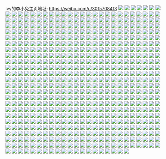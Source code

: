 ivy的李小兔主页地址: https://weibo.com/u/3015708413 
![](https://wx4.sinaimg.cn/mw2000/b3c00efdgy1h94snhvpxrj22yo1o0npe.jpg) 
![](https://wx4.sinaimg.cn/mw2000/b3c00efdgy1h94snjei08j21o02you0y.jpg) 
![](https://wx4.sinaimg.cn/mw2000/b3c00efdgy1h94sngfharj22yo1o0e82.jpg) 
![](https://wx4.sinaimg.cn/mw2000/b3c00efdly1h8m2bs6ia4j20m80hhaba.jpg) 
![](https://wx4.sinaimg.cn/mw2000/b3c00efdgy1h8jtfop6tfj23402c0u0x.jpg) 
![](https://wx4.sinaimg.cn/mw2000/b3c00efdgy1h8fjun5dm4j20u01hc49w.jpg) 
![](https://wx4.sinaimg.cn/mw2000/b3c00efdgy1h8dwg657kvj21o02yokjl.jpg) 
![](https://wx4.sinaimg.cn/mw2000/b3c00efdgy1h8dwg26a0yj22yo1o0x6p.jpg) 
![](https://wx4.sinaimg.cn/mw2000/b3c00efdly1h8d9nkiebej20u01hck5t.jpg) 
![](https://wx4.sinaimg.cn/mw2000/b3c00efdly1h8br9y3rknj22c03401ky.jpg) 
![](https://wx4.sinaimg.cn/mw2000/b3c00efdgy1h88a1fc3tjj20u01hc4dn.jpg) 
![](https://wx4.sinaimg.cn/mw2000/b3c00efdgy1h871ijjur5j21h02m8x6r.jpg) 
![](https://wx4.sinaimg.cn/mw2000/b3c00efdgy1h871ics1tzj21h02m8b29.jpg) 
![](https://wx4.sinaimg.cn/mw2000/b3c00efdly1h7z4qdnyhij23402c04qs.jpg) 
![](https://wx4.sinaimg.cn/mw2000/b3c00efdly1h7z4q3mj7cj23402c0u0z.jpg) 
![](https://wx4.sinaimg.cn/mw2000/b3c00efdly1h7z4qiurq7j23402c0b2b.jpg) 
![](https://wx4.sinaimg.cn/mw2000/b3c00efdly1h7z4qwe3klj22c0340u0z.jpg) 
![](https://wx4.sinaimg.cn/mw2000/b3c00efdly1h7wxqqx04cj23402c07wi.jpg) 
![](https://wx4.sinaimg.cn/mw2000/b3c00efdgy1h7wcvaicwnj22c0340e82.jpg) 
![](https://wx4.sinaimg.cn/mw2000/b3c00efdly1h7vgedig7qj20u01hcal6.jpg) 
![](https://wx4.sinaimg.cn/mw2000/b3c00efdgy1h7u88a3xk4j21sc2dsqv6.jpg) 
![](https://wx4.sinaimg.cn/mw2000/b3c00efdgy1h7u88eagbqj21sc2dsx6q.jpg) 
![](https://wx4.sinaimg.cn/mw2000/b3c00efdgy1h7or7iijd4j21h02m8x6p.jpg) 
![](https://wx4.sinaimg.cn/mw2000/b3c00efdgy1h7or7fwmd2j22m81h0npd.jpg) 
![](https://wx4.sinaimg.cn/mw2000/b3c00efdgy1h7or7kgcxfj21sc2dse81.jpg) 
![](https://wx4.sinaimg.cn/mw2000/b3c00efdly1h7nfyd4wu5j21hc0u07m7.jpg) 
![](https://wx4.sinaimg.cn/mw2000/b3c00efdgy1h7fgrb9wmdj22m81h0jyy.jpg) 
![](https://wx4.sinaimg.cn/mw2000/b3c00efdgy1h7dcpomo0pj20u01hc45s.jpg) 
![](https://wx4.sinaimg.cn/mw2000/b3c00efdgy1h7dcpp5cqaj20zk0qomyi.jpg) 
![](https://wx4.sinaimg.cn/mw2000/b3c00efdly1h77mmer5m3j21400u0ag8.jpg) 
![](https://wx4.sinaimg.cn/mw2000/b3c00efdly1h77mmebj90j216m0nytj5.jpg) 
![](https://wx4.sinaimg.cn/mw2000/b3c00efdgy1h757qodgacj21ba0zggui.jpg) 
![](https://wx4.sinaimg.cn/mw2000/b3c00efdgy1h743ps2r9lj20xc0irgq9.jpg) 
![](https://wx4.sinaimg.cn/mw2000/b3c00efdgy1h743pug443j22402tc46e.jpg) 
![](https://wx4.sinaimg.cn/mw2000/b3c00efdgy1h743pv28thj20xc0p049s.jpg) 
![](https://wx4.sinaimg.cn/mw2000/b3c00efdgy1h6pssjea6zj23402c0kjn.jpg) 
![](https://wx4.sinaimg.cn/mw2000/b3c00efdgy1h6pssll2twj23402c0x6q.jpg) 
![](https://wx4.sinaimg.cn/mw2000/b3c00efdgy1h6psso2bubj23402c0b2c.jpg) 
![](https://wx4.sinaimg.cn/mw2000/b3c00efdgy1h6psspx0euj23402c0kjn.jpg) 
![](https://wx4.sinaimg.cn/mw2000/b3c00efdgy1h6mnur3aemj20wi1ycqsh.jpg) 
![](https://wx4.sinaimg.cn/mw2000/b3c00efdgy1h6iyqp47ekj23402c0e82.jpg) 
![](https://wx4.sinaimg.cn/mw2000/b3c00efdgy1h6iyqregqyj23402c0u0x.jpg) 
![](https://wx4.sinaimg.cn/mw2000/b3c00efdgy1h6eipp4yrej22c0340e82.jpg) 
![](https://wx4.sinaimg.cn/mw2000/b3c00efdgy1h6dhtvwjzoj20wi1ycteo.jpg) 
![](https://wx4.sinaimg.cn/mw2000/b3c00efdgy1h6dhtv3hhej21h02m80zr.jpg) 
![](https://wx4.sinaimg.cn/mw2000/b3c00efdgy1h6dhtx2g4aj23402c0npd.jpg) 
![](https://wx4.sinaimg.cn/mw2000/b3c00efdly1h6ddw8zh5rj22c03401ky.jpg) 
![](https://wx4.sinaimg.cn/mw2000/b3c00efdgy1h6cfe4tchfj22c0340u0y.jpg) 
![](https://wx4.sinaimg.cn/mw2000/b3c00efdgy1h6axmxt7r0j23402c01kz.jpg) 
![](https://wx4.sinaimg.cn/mw2000/b3c00efdgy1h6axmw0p4tj22c0340kjm.jpg) 
![](https://wx4.sinaimg.cn/mw2000/b3c00efdgy1h6axmzo8zfj23402c0hdu.jpg) 
![](https://wx4.sinaimg.cn/mw2000/b3c00efdgy1h6axn1q4w7j23402c0nee.jpg) 
![](https://wx4.sinaimg.cn/mw2000/b3c00efdgy1h69nhim1mgj23402c0npe.jpg) 
![](https://wx4.sinaimg.cn/mw2000/b3c00efdgy1h68qvzps19j23402c0e82.jpg) 
![](https://wx4.sinaimg.cn/mw2000/b3c00efdgy1h68qw4cs9lj23402c0qv7.jpg) 
![](https://wx4.sinaimg.cn/mw2000/b3c00efdly1h63fmgr1hqj23402c01kx.jpg) 
![](https://wx4.sinaimg.cn/mw2000/b3c00efdgy1h60o7rimp5j22c0340b2b.jpg) 
![](https://wx4.sinaimg.cn/mw2000/b3c00efdgy1h60o7tumn4j22c0340qv7.jpg) 
![](https://wx4.sinaimg.cn/mw2000/b3c00efdgy1h5zzm9mfr6j22c0340qv6.jpg) 
![](https://wx4.sinaimg.cn/mw2000/b3c00efdgy1h5zzm7m8isj22c0340x6q.jpg) 
![](https://wx4.sinaimg.cn/mw2000/b3c00efdly1h5x2fie5y4j21h02m8thb.jpg) 
![](https://wx4.sinaimg.cn/mw2000/b3c00efdly1h5x2fe5tw3j21h02m87wi.jpg) 
![](https://wx4.sinaimg.cn/mw2000/b3c00efdly1h5w2la8z2nj20u01hctif.jpg) 
![](https://wx4.sinaimg.cn/mw2000/b3c00efdgy1h5tghw9mytj21hc0u0tcr.jpg) 
![](https://wx4.sinaimg.cn/mw2000/b3c00efdgy1h5l4um82u5j22c0340npe.jpg) 
![](https://wx4.sinaimg.cn/mw2000/b3c00efdgy1h5l4zgv024j23402c04qr.jpg) 
![](https://wx4.sinaimg.cn/mw2000/b3c00efdgy1h5i3nv8rlyj22c0340e82.jpg) 
![](https://wx4.sinaimg.cn/mw2000/b3c00efdgy1h5a833ghs0j20k00dbaak.jpg) 
![](https://wx4.sinaimg.cn/mw2000/b3c00efdgy1h5a833rrjwj20j90c2q49.jpg) 
![](https://wx4.sinaimg.cn/mw2000/b3c00efdgy1h56jkxsoxkj22c0340x6p.jpg) 
![](https://wx4.sinaimg.cn/mw2000/b3c00efdgy1h53101c6xqj22c0340hdu.jpg) 
![](https://wx4.sinaimg.cn/mw2000/b3c00efdgy1h4y64nhqf6j21h02m84qq.jpg) 
![](https://wx4.sinaimg.cn/mw2000/b3c00efdgy1h4tzdyiam1j23402c0kjm.jpg) 
![](https://wx4.sinaimg.cn/mw2000/b3c00efdgy1h4snsxriqvj23402c0hdv.jpg) 
![](https://wx4.sinaimg.cn/mw2000/b3c00efdgy1h4s4t1ih1gj22c03404qr.jpg) 
![](https://wx4.sinaimg.cn/mw2000/b3c00efdgy1h4s4syryyhj23402c0u0x.jpg) 
![](https://wx4.sinaimg.cn/mw2000/b3c00efdgy1h4s4t43zz6j22c0340x6q.jpg) 
![](https://wx4.sinaimg.cn/mw2000/b3c00efdgy1h4qmevp1yrj23402c0e82.jpg) 
![](https://wx4.sinaimg.cn/mw2000/b3c00efdly1h4ly9kesquj21hc0u0na2.jpg) 
![](https://wx4.sinaimg.cn/mw2000/b3c00efdly1h4ly9po963j21be0zkqgn.jpg) 
![](https://wx4.sinaimg.cn/mw2000/b3c00efdly1h4kswspbf9j21h02m8u0x.jpg) 
![](https://wx4.sinaimg.cn/mw2000/b3c00efdgy1h4ewx4ijq3j22c0340b2a.jpg) 
![](https://wx4.sinaimg.cn/mw2000/b3c00efdgy1h4d4mij8ftj21h02m81ky.jpg) 
![](https://wx4.sinaimg.cn/mw2000/b3c00efdgy1h43fe60ujzj23402c0b2a.jpg) 
![](https://wx4.sinaimg.cn/mw2000/b3c00efdgy1h3zq7b02hfj22c0340x6q.jpg) 
![](https://wx4.sinaimg.cn/mw2000/b3c00efdgy1h3856m2zzhj22c0340njf.jpg) 
![](https://wx4.sinaimg.cn/mw2000/b3c00efdgy1h360z8h9p5j20u01hagxv.jpg) 
![](https://wx4.sinaimg.cn/mw2000/b3c00efdgy1h31bncpjvcj20u01hctld.jpg) 
![](https://wx4.sinaimg.cn/mw2000/b3c00efdgy1h31bnfikymj21ba0zggqt.jpg) 
![](https://wx4.sinaimg.cn/mw2000/b3c00efdgy1h304vlrxvvj21h02m8x6p.jpg) 
![](https://wx4.sinaimg.cn/mw2000/b3c00efdgy1h2cydp8s3fj23402c01ky.jpg) 
![](https://wx4.sinaimg.cn/mw2000/b3c00efdgy1h2cydlo7h7j21o02yokjm.jpg) 
![](https://wx4.sinaimg.cn/mw2000/b3c00efdgy1h2bp1dinmhj20sf1eindr.jpg) 
![](https://wx4.sinaimg.cn/mw2000/b3c00efdgy1h22cazj3zwj22c0340hdu.jpg) 
![](https://wx4.sinaimg.cn/mw2000/b3c00efdgy1h22cb1xu4uj23402c0qv6.jpg) 
![](https://wx4.sinaimg.cn/mw2000/b3c00efdgy1h22cb45hf6j23402c04qr.jpg) 
![](https://wx4.sinaimg.cn/mw2000/b3c00efdgy1h1k4225blkj20u01hcdka.jpg) 
![](https://wx4.sinaimg.cn/mw2000/b3c00efdgy1h1feo6t70dj21hc0u0te2.jpg) 
![](https://wx4.sinaimg.cn/mw2000/b3c00efdgy1h18fgc2j4ej20wi1ycu0x.jpg) 
![](https://wx4.sinaimg.cn/mw2000/b3c00efdgy1h18fge4tjlj20wi1ycu0x.jpg) 
![](https://wx4.sinaimg.cn/mw2000/b3c00efdgy1h18fg9z9kzj20wi1ycx6p.jpg) 
![](https://wx4.sinaimg.cn/mw2000/b3c00efdgy1h18fggahy2j20wi1yc1ky.jpg) 
![](https://wx4.sinaimg.cn/mw2000/b3c00efdgy1h1720uvmsyj21h02m81ky.jpg) 
![](https://wx4.sinaimg.cn/mw2000/b3c00efdgy1h1720t731qj21h02m87wi.jpg) 
![](https://wx4.sinaimg.cn/mw2000/b3c00efdgy1h0hzzh50zgj22c0340qv6.jpg) 
![](https://wx4.sinaimg.cn/mw2000/b3c00efdgy1gyp8hvvmhyj21h02m81ky.jpg) 
![](https://wx4.sinaimg.cn/mw2000/b3c00efdgy1gy4le0x7cej20k00zk75x.jpg) 
![](https://wx4.sinaimg.cn/mw2000/b3c00efdgy1gxqfxt3dnkj21hc0u0qdj.jpg) 
![](https://wx4.sinaimg.cn/mw2000/b3c00efdgy1gxqfxyitiej21hc0u0tg8.jpg) 
![](https://wx4.sinaimg.cn/mw2000/b3c00efdgy1gxqfxsl21ej21hc0u0ajz.jpg) 
![](https://wx4.sinaimg.cn/mw2000/b3c00efdgy1gwv8kvn5spj23402c0qv5.jpg) 
![](https://wx4.sinaimg.cn/mw2000/b3c00efdgy1gwjaxqi615j20tk16f79p.jpg) 
![](https://wx4.sinaimg.cn/mw2000/b3c00efdgy1gwfksyblkpj22yo1o0x6q.jpg) 
![](https://wx4.sinaimg.cn/mw2000/b3c00efdgy1gwfxbeojodj21h02m8e82.jpg) 
![](https://wx4.sinaimg.cn/mw2000/b3c00efdly1gw9bst72pyj213c0m5tdr.jpg) 
![](https://wx4.sinaimg.cn/mw2000/b3c00efdgy1gvua23v46lj21h02m84qq.jpg) 
![](https://wx4.sinaimg.cn/mw2000/b3c00efdgy1gvua27tjj9j22c0340qv7.jpg) 
![](https://wx4.sinaimg.cn/mw2000/b3c00efdgy1gvua1urj96j22c0340x6r.jpg) 
![](https://wx4.sinaimg.cn/mw2000/b3c00efdgy1gvssq2vzd0j21h02m8x6p.jpg) 
![](https://wx4.sinaimg.cn/mw2000/b3c00efdgy1gvssq6qadlj22yo1o0b2a.jpg) 
![](https://wx4.sinaimg.cn/mw2000/b3c00efdgy1gvssq07m5kj21h02m8u0x.jpg) 
![](https://wx4.sinaimg.cn/mw2000/003i5Bwhgy1gvrm2bjwp7j63402c07wj02.jpg) 
![](https://wx4.sinaimg.cn/mw2000/003i5Bwhgy1gvpfdjpl4lj61hc0u0dyt02.jpg) 
![](https://wx4.sinaimg.cn/mw2000/003i5Bwhgy1gvpfdk5fkfj60u01hcwoo02.jpg) 
![](https://wx4.sinaimg.cn/mw2000/003i5Bwhly1gvdp1vli4zj60m80go0ts02.jpg) 
![](https://wx4.sinaimg.cn/mw2000/003i5Bwhly1gvdp1vaqouj60m80h1t9u02.jpg) 
![](https://wx4.sinaimg.cn/mw2000/003i5Bwhly1gvdp266ivfj62yo1o07wk02.jpg) 
![](https://wx4.sinaimg.cn/mw2000/003i5Bwhgy1guxvj1zrw9j63402c0qv702.jpg) 
![](https://wx4.sinaimg.cn/mw2000/003i5Bwhgy1guxvisybs4j63402c0npe02.jpg) 
![](https://wx4.sinaimg.cn/mw2000/003i5Bwhgy1gur15555slj63402c0e8202.jpg) 
![](https://wx4.sinaimg.cn/mw2000/003i5Bwhgy1gur157n2ekj63402c0kjm02.jpg) 
![](https://wx4.sinaimg.cn/mw2000/003i5Bwhgy1gur159vuyvj63402c0qv602.jpg) 
![](https://wx4.sinaimg.cn/mw2000/003i5Bwhgy1gunfekf6ujj62c0340kjm02.jpg) 
![](https://wx4.sinaimg.cn/mw2000/003i5Bwhgy1gunefzyjqmj63402c0x6p02.jpg) 
![](https://wx4.sinaimg.cn/mw2000/003i5Bwhly1guio9svxlhj61400u0dha02.jpg) 
![](https://wx4.sinaimg.cn/mw2000/003i5Bwhly1guio9sle53j60u013ydol02.jpg) 
![](https://wx4.sinaimg.cn/mw2000/003i5Bwhly1guhkqstw9sj60u014044502.jpg) 
![](https://wx4.sinaimg.cn/mw2000/003i5Bwhly1guhkquub8sj61hc0u01kx02.jpg) 
![](https://wx4.sinaimg.cn/mw2000/003i5Bwhly1guhkqxax5yj60u01hcalb02.jpg) 
![](https://wx4.sinaimg.cn/mw2000/003i5Bwhly1gub2fkgxpgj60k00zkgn702.jpg) 
![](https://wx4.sinaimg.cn/mw2000/003i5Bwhly1gu9mjnww4oj60m80gojs502.jpg) 
![](https://wx4.sinaimg.cn/mw2000/003i5Bwhly1gu9mjohhswj60m80m8abj02.jpg) 
![](https://wx4.sinaimg.cn/mw2000/003i5Bwhly1gu9mjn0o0lj60m80lp76c02.jpg) 
![](https://wx4.sinaimg.cn/mw2000/003i5Bwhly1gu9mjo3hd0j60m80g8q4f02.jpg) 
![](https://wx4.sinaimg.cn/mw2000/003i5Bwhly1gu9mjoqh0bj60m80f0jsl02.jpg) 
![](https://wx4.sinaimg.cn/mw2000/b3c00efdly1gu9mjp2g8jj20m80goac8.jpg) 
![](https://wx4.sinaimg.cn/mw2000/003i5Bwhgy1gu60548qbxj63402c0kjm02.jpg) 
![](https://wx4.sinaimg.cn/mw2000/003i5Bwhly1gu0pykrsfej62ds1scu0y02.jpg) 
![](https://wx4.sinaimg.cn/mw2000/003i5Bwhly1gu0pym9imbj61hc0u049o02.jpg) 
![](https://wx4.sinaimg.cn/mw2000/003i5Bwhly1gu0pysmspcj62c0340x6q02.jpg) 
![](https://wx4.sinaimg.cn/mw2000/003i5Bwhgy1gtpy69l765j63402c0qv502.jpg) 
![](https://wx4.sinaimg.cn/mw2000/003i5Bwhgy1gtm7utbzrgj63402c0qv702.jpg) 
![](https://wx4.sinaimg.cn/mw2000/003i5Bwhly1gtlhinczmzj62c0340u0x02.jpg) 
![](https://wx4.sinaimg.cn/mw2000/003i5Bwhly1gtlhisxcwsj63402c0qv602.jpg) 
![](https://wx4.sinaimg.cn/mw2000/003i5Bwhly1gtlhiho04fj63402c0npe02.jpg) 
![](https://wx4.sinaimg.cn/mw2000/003i5Bwhly1gtk4hhwy63j61sc2ds1kz02.jpg) 
![](https://wx4.sinaimg.cn/mw2000/003i5Bwhgy1gte0ps0bqwj63402c0qv602.jpg) 
![](https://wx4.sinaimg.cn/mw2000/003i5Bwhgy1gte0pukn8vj62c0340kjn02.jpg) 
![](https://wx4.sinaimg.cn/mw2000/003i5Bwhgy1gte0pqby1vj61ai0q5ne802.jpg) 
![](https://wx4.sinaimg.cn/mw2000/003i5Bwhgy1gte0pwcjuaj63402c0hdv02.jpg) 
![](https://wx4.sinaimg.cn/mw2000/003i5Bwhgy1gte0q13snpj62ds1sc1l002.jpg) 
![](https://wx4.sinaimg.cn/mw2000/003i5Bwhgy1gte0q4stbsj62ds1scu0z02.jpg) 
![](https://wx4.sinaimg.cn/mw2000/b3c00efdgy1gsz5mge9chj22c0340u0x.jpg) 
![](https://wx4.sinaimg.cn/mw2000/b3c00efdgy1gsul2xm2uxj20k00zkac6.jpg) 
![](https://wx4.sinaimg.cn/mw2000/b3c00efdgy1gsnlyt8c3uj23402c0x21.jpg) 
![](https://wx4.sinaimg.cn/mw2000/b3c00efdgy1gsnlyvd1ghj23402c0b29.jpg) 
![](https://wx4.sinaimg.cn/mw2000/b3c00efdgy1gsnlyxl37xj23402c0npd.jpg) 
![](https://wx4.sinaimg.cn/mw2000/b3c00efdgy1gsnlz06eyij23402c0qv5.jpg) 
![](https://wx4.sinaimg.cn/mw2000/b3c00efdly1gsm4vosjgjj23402c0qv5.jpg) 
![](https://wx4.sinaimg.cn/mw2000/b3c00efdgy1gsb6dgu42oj21sc2dsu12.jpg) 
![](https://wx4.sinaimg.cn/mw2000/b3c00efdgy1gs8sy8oowkj22c03401kz.jpg) 
![](https://wx4.sinaimg.cn/mw2000/b3c00efdgy1gs44497rb9j22c0340u0y.jpg) 
![](https://wx4.sinaimg.cn/mw2000/b3c00efdly1gs1ttt9voaj20zk0k042h.jpg) 
![](https://wx4.sinaimg.cn/mw2000/b3c00efdly1gs1ttx1v95j21400u0djr.jpg) 
![](https://wx4.sinaimg.cn/mw2000/b3c00efdgy1grnpge1lj8j22c0340u0x.jpg) 
![](https://wx4.sinaimg.cn/mw2000/b3c00efdgy1grnpgiypk7j22ds1scu12.jpg) 
![](https://wx4.sinaimg.cn/mw2000/b3c00efdgy1grnpgmsbd5j21sc2dsqvb.jpg) 
![](https://wx4.sinaimg.cn/mw2000/b3c00efdgy1gqylys31kxj21sc2dsb2g.jpg) 
![](https://wx4.sinaimg.cn/mw2000/b3c00efdgy1gqtcpirwe5j23402c0e82.jpg) 
![](https://wx4.sinaimg.cn/mw2000/b3c00efdgy1gqlx43dsuvj23402c01kx.jpg) 
![](https://wx4.sinaimg.cn/mw2000/b3c00efdgy1gqce1skw1bj23402c0qv5.jpg) 
![](https://wx4.sinaimg.cn/mw2000/b3c00efdgy1gq80wh573ej23402c0x1i.jpg) 
![](https://wx4.sinaimg.cn/mw2000/b3c00efdgy1gq6jp1y56oj23402c0hdt.jpg) 
![](https://wx4.sinaimg.cn/mw2000/b3c00efdgy1gq6jozd1pbj23402c0e82.jpg) 
![](https://wx4.sinaimg.cn/mw2000/b3c00efdgy1gq5iwuyq3cj23402c04qq.jpg) 
![](https://wx4.sinaimg.cn/mw2000/b3c00efdgy1gq5iwx3s4bj23402c07wh.jpg) 
![](https://wx4.sinaimg.cn/mw2000/b3c00efdgy1gq5iwzc99kj22c0340npe.jpg) 
![](https://wx4.sinaimg.cn/mw2000/b3c00efdgy1gq4ixbj0fxj22c0340qv6.jpg) 
![](https://wx4.sinaimg.cn/mw2000/b3c00efdgy1gq19wubvikj23402c07q1.jpg) 
![](https://wx4.sinaimg.cn/mw2000/b3c00efdgy1gprflm8dtsj23402c0e81.jpg) 
![](https://wx4.sinaimg.cn/mw2000/b3c00efdgy1gpjnzecbodj20zk0k0ad3.jpg) 
![](https://wx4.sinaimg.cn/mw2000/b3c00efdgy1gpjnzkmz7wj20k00zk40o.jpg) 
![](https://wx4.sinaimg.cn/mw2000/b3c00efdly1gow9utzwcwj23402c0b2b.jpg) 
![](https://wx4.sinaimg.cn/mw2000/b3c00efdly1gow9v18jfxj23402c01kz.jpg) 
![](https://wx4.sinaimg.cn/mw2000/b3c00efdly1govdf7hhj4j22c03401ky.jpg) 
![](https://wx4.sinaimg.cn/mw2000/b3c00efdly1gojixj7rxoj21sc1schdv.jpg) 
![](https://wx4.sinaimg.cn/mw2000/b3c00efdly1gojixqc4v0j21sc1scqv9.jpg) 
![](https://wx4.sinaimg.cn/mw2000/b3c00efdly1gofun45a6oj23402c0npd.jpg) 
![](https://wx4.sinaimg.cn/mw2000/b3c00efdly1goexygqhrhj21sc1sckjo.jpg) 
![](https://wx4.sinaimg.cn/mw2000/b3c00efdly1goexxygj1gj21sc1scnpg.jpg) 
![](https://wx4.sinaimg.cn/mw2000/b3c00efdly1goexypp432j21sc1scnpf.jpg) 
![](https://wx4.sinaimg.cn/mw2000/b3c00efdly1goexyv0r5fj21sc1schdv.jpg) 
![](https://wx4.sinaimg.cn/mw2000/b3c00efdly1goexz13magj21sc1scx6r.jpg) 
![](https://wx4.sinaimg.cn/mw2000/b3c00efdly1goexzaaasbj21sc1sce85.jpg) 
![](https://wx4.sinaimg.cn/mw2000/b3c00efdly1goemlf2er2j23402c0x6p.jpg) 
![](https://wx4.sinaimg.cn/mw2000/b3c00efdly1goemlxsdc5j21sc1schdw.jpg) 
![](https://wx4.sinaimg.cn/mw2000/b3c00efdly1go93j4lq9zj23402c0e82.jpg) 
![](https://wx4.sinaimg.cn/mw2000/b3c00efdly1gnvgxv0fecj23402c0hdt.jpg) 
![](https://wx4.sinaimg.cn/mw2000/b3c00efdly1gnocf7k926j23402c0x6p.jpg) 
![](https://wx4.sinaimg.cn/mw2000/b3c00efdly1gnn5uuxw0kj21sc1scb2e.jpg) 
![](https://wx4.sinaimg.cn/mw2000/b3c00efdly1gnn5v1k7pjj21sc1scqvb.jpg) 
![](https://wx4.sinaimg.cn/mw2000/b3c00efdly1gnn5v4rvsmj22c0340hdu.jpg) 
![](https://wx4.sinaimg.cn/mw2000/b3c00efdly1gnn5uo4gbvj23402c0kjl.jpg) 
![](https://wx4.sinaimg.cn/mw2000/b3c00efdly1gnm6lbywh9j23402c0npd.jpg) 
![](https://wx4.sinaimg.cn/mw2000/b3c00efdly1gnm6ldvrfgj23402c07wi.jpg) 
![](https://wx4.sinaimg.cn/mw2000/b3c00efdly1gnjr6jktssj23402c04qq.jpg) 
![](https://wx4.sinaimg.cn/mw2000/b3c00efdly1gnjr6m4h9sj23402c04qq.jpg) 
![](https://wx4.sinaimg.cn/mw2000/b3c00efdly1gnjr6ockgvj23402c0b2a.jpg) 
![](https://wx4.sinaimg.cn/mw2000/b3c00efdly1gnjr6quah9j22c03404qr.jpg) 
![](https://wx4.sinaimg.cn/mw2000/b3c00efdly1gnhq3jk46dj23402c0x6q.jpg) 
![](https://wx4.sinaimg.cn/mw2000/b3c00efdly1gnfcrp65krj21sc1scx6s.jpg) 
![](https://wx4.sinaimg.cn/mw2000/b3c00efdly1gne0a5l7aqj23402c04qq.jpg) 
![](https://wx4.sinaimg.cn/mw2000/b3c00efdly1gne0a1924ij23402c0kjl.jpg) 
![](https://wx4.sinaimg.cn/mw2000/b3c00efdly1gndcx6h0djj21sy0u0ahg.jpg) 
![](https://wx4.sinaimg.cn/mw2000/b3c00efdly1gn9ma0vvsej23402c0u0y.jpg) 
![](https://wx4.sinaimg.cn/mw2000/b3c00efdly1gn9ma4jgwij23402c07wi.jpg) 
![](https://wx4.sinaimg.cn/mw2000/b3c00efdly1gn3hdp1nxij21sc1schdz.jpg) 
![](https://wx4.sinaimg.cn/mw2000/b3c00efdly1gn3hdrj1lzj21sc1scqvb.jpg) 
![](https://wx4.sinaimg.cn/mw2000/b3c00efdly1gn3gow0dkej23402c0b29.jpg) 
![](https://wx4.sinaimg.cn/mw2000/b3c00efdly1gn3gou23hgj23402c0ha6.jpg) 
![](https://wx4.sinaimg.cn/mw2000/b3c00efdly1gmnd9gyvfhj23402c0tw7.jpg) 
![](https://wx4.sinaimg.cn/mw2000/b3c00efdly1gmnd2qrie9j23402c0b2a.jpg) 
![](https://wx4.sinaimg.cn/mw2000/b3c00efdly1gmnd2xsjqjj23402c07wi.jpg) 
![](https://wx4.sinaimg.cn/mw2000/b3c00efdly1gmk8yx7stpj21sc2dsnpj.jpg) 
![](https://wx4.sinaimg.cn/mw2000/b3c00efdly1gmjhirnx4sj23402c0e81.jpg) 
![](https://wx4.sinaimg.cn/mw2000/b3c00efdly1gmjhiu92hgj22c0340b2a.jpg) 
![](https://wx4.sinaimg.cn/mw2000/b3c00efdly1gm9fjpb2v9j23402c0x6q.jpg) 
![](https://wx4.sinaimg.cn/mw2000/b3c00efdly1gm9fjrn28wj23402c0b2a.jpg) 
![](https://wx4.sinaimg.cn/mw2000/b3c00efdly1gm8f37f9ucj23402c04qp.jpg) 
![](https://wx4.sinaimg.cn/mw2000/b3c00efdly1gm8f393j77j23402c0b29.jpg) 
![](https://wx4.sinaimg.cn/mw2000/b3c00efdly1gm8f3avhi7j23402c0npd.jpg) 
![](https://wx4.sinaimg.cn/mw2000/b3c00efdly1gm8f3dg30ej23402c0npd.jpg) 
![](https://wx4.sinaimg.cn/mw2000/b3c00efdly1gm8f3flfsjj23402c07wh.jpg) 
![](https://wx4.sinaimg.cn/mw2000/b3c00efdly1gm8f3h83s6j20zk0k0q4v.jpg) 
![](https://wx4.sinaimg.cn/mw2000/b3c00efdly1glmi8senfjj23402c04qp.jpg) 
![](https://wx4.sinaimg.cn/mw2000/b3c00efdly1glmi8qgasdj23402c07q4.jpg) 
![](https://wx4.sinaimg.cn/mw2000/b3c00efdly1gl6iwodt4hj23402c0npd.jpg) 
![](https://wx4.sinaimg.cn/mw2000/b3c00efdly1gl47kftezlj21sc2dshdz.jpg) 
![](https://wx4.sinaimg.cn/mw2000/b3c00efdly1gkx57lf90fj20iu04udg7.jpg) 
![](https://wx4.sinaimg.cn/mw2000/b3c00efdly1gkuj0oemdfj23402c0hdu.jpg) 
![](https://wx4.sinaimg.cn/mw2000/b3c00efdly1gkuj0rw6lmj23402c0b2a.jpg) 
![](https://wx4.sinaimg.cn/mw2000/b3c00efdly1gkuj0ukugwj23402c0qv5.jpg) 
![](https://wx4.sinaimg.cn/mw2000/b3c00efdly1gkts9lf1v7j22c03407wj.jpg) 
![](https://wx4.sinaimg.cn/mw2000/b3c00efdly1gkpacmbf0mj21400u0n0f.jpg) 
![](https://wx4.sinaimg.cn/mw2000/b3c00efdly1gkpacmv3okj20u014077c.jpg) 
![](https://wx4.sinaimg.cn/mw2000/b3c00efdly1gkpacned7kj20u0140whu.jpg) 
![](https://wx4.sinaimg.cn/mw2000/b3c00efdly1gkpaco4or1j21400u0wiy.jpg) 
![](https://wx4.sinaimg.cn/mw2000/b3c00efdgy1gko8xv1nm6j22402tchdu.jpg) 
![](https://wx4.sinaimg.cn/mw2000/b3c00efdgy1gknz3vvlokj251c3s01l2.jpg) 
![](https://wx4.sinaimg.cn/mw2000/b3c00efdgy1gknz49x64zj22402tc1kz.jpg) 
![](https://wx4.sinaimg.cn/mw2000/b3c00efdgy1gknz5m6kkfj22402tchdu.jpg) 
![](https://wx4.sinaimg.cn/mw2000/b3c00efdgy1gknz5zxfahj22tc2404qr.jpg) 
![](https://wx4.sinaimg.cn/mw2000/b3c00efdgy1gknz6980kmj22tc240qv5.jpg) 
![](https://wx4.sinaimg.cn/mw2000/b3c00efdgy1gknz6g0i55j21hc0q54qp.jpg) 
![](https://wx4.sinaimg.cn/mw2000/b3c00efdly1gkg1ebosvoj21400u0tew.jpg) 
![](https://wx4.sinaimg.cn/mw2000/b3c00efdly1gkg1ec8528j21400u0tec.jpg) 
![](https://wx4.sinaimg.cn/mw2000/b3c00efdly1gk9tbdqhitj20u0140dpw.jpg) 
![](https://wx4.sinaimg.cn/mw2000/b3c00efdly1gk926hecflj21400u0tex.jpg) 
![](https://wx4.sinaimg.cn/mw2000/b3c00efdly1gk3z017k3kj20u0140qd7.jpg) 
![](https://wx4.sinaimg.cn/mw2000/b3c00efdly1gk3z01nsdsj21400u0wr7.jpg) 
![](https://wx4.sinaimg.cn/mw2000/b3c00efdly1gk3z026sjkj21400u0157.jpg) 
![](https://wx4.sinaimg.cn/mw2000/b3c00efdly1gk3z00t2nuj21400u07js.jpg) 
![](https://wx4.sinaimg.cn/mw2000/b3c00efdly1gk3z02r0l6j21400u0nbl.jpg) 
![](https://wx4.sinaimg.cn/mw2000/b3c00efdly1gk3z0338vrj20k00zktcs.jpg) 
![](https://wx4.sinaimg.cn/mw2000/b3c00efdly1gk3xity8i9j21400u07aw.jpg) 
![](https://wx4.sinaimg.cn/mw2000/b3c00efdly1gk3xiudcrtj21400u0jz9.jpg) 
![](https://wx4.sinaimg.cn/mw2000/b3c00efdly1gk3xiv2gndj20u0140h0l.jpg) 
![](https://wx4.sinaimg.cn/mw2000/b3c00efdly1gk3xivrd6oj20u0140gut.jpg) 
![](https://wx4.sinaimg.cn/mw2000/b3c00efdly1gjzrsxfefnj20u01hcdt1.jpg) 
![](https://wx4.sinaimg.cn/mw2000/b3c00efdly1gjxenlrtdyj20u01hc7wi.jpg) 
![](https://wx4.sinaimg.cn/mw2000/b3c00efdly1gjxemlmtmlj21o02yo1l5.jpg) 
![](https://wx4.sinaimg.cn/mw2000/b3c00efdly1gjmyh4xr22j23402c07wh.jpg) 
![](https://wx4.sinaimg.cn/mw2000/b3c00efdly1gjmyh6kf3ej23402c0hdt.jpg) 
![](https://wx4.sinaimg.cn/mw2000/b3c00efdly1gjmyh3xtmbj22c0340b2a.jpg) 
![](https://wx4.sinaimg.cn/mw2000/b3c00efdly1gjmyh8arpwj23402c0kjl.jpg) 
![](https://wx4.sinaimg.cn/mw2000/b3c00efdly1gjmyhb1eqmj21sg1scqv8.jpg) 
![](https://wx4.sinaimg.cn/mw2000/b3c00efdly1gjlgz23ja6j23402c0e81.jpg) 
![](https://wx4.sinaimg.cn/mw2000/b3c00efdly1gjhnxsc743j22c0340kjm.jpg) 
![](https://wx4.sinaimg.cn/mw2000/b3c00efdgy1gjbfwu103bj20u00u0115.jpg) 
![](https://wx4.sinaimg.cn/mw2000/b3c00efdgy1gjbfws6b1kj21400tzqb2.jpg) 
![](https://wx4.sinaimg.cn/mw2000/b3c00efdgy1gjbfwvdxqkj20u013zk1p.jpg) 
![](https://wx4.sinaimg.cn/mw2000/b3c00efdgy1gjbfww2r69j20u0140n2n.jpg) 
![](https://wx4.sinaimg.cn/mw2000/b3c00efdgy1gjbfwxbrj7j20u01hcgy5.jpg) 
![](https://wx4.sinaimg.cn/mw2000/b3c00efdgy1gjbfwxz6zkj21400u011l.jpg) 
![](https://wx4.sinaimg.cn/mw2000/b3c00efdly1gj93qynt1cj23402c0hdt.jpg) 
![](https://wx4.sinaimg.cn/mw2000/b3c00efdly1gj93r1sqi9j22c0340hdu.jpg) 
![](https://wx4.sinaimg.cn/mw2000/b3c00efdly1gj93r2ohgtj23402c0wvg.jpg) 
![](https://wx4.sinaimg.cn/mw2000/b3c00efdgy1gj7txiyrguj21hc0u0nax.jpg) 
![](https://wx4.sinaimg.cn/mw2000/b3c00efdgy1gj7txlkdvoj21hc0u0nag.jpg) 
![](https://wx4.sinaimg.cn/mw2000/b3c00efdgy1gj7txn26wdj20u0140dme.jpg) 
![](https://wx4.sinaimg.cn/mw2000/b3c00efdgy1gj7txpxgzuj21hc0u0qgs.jpg) 
![](https://wx4.sinaimg.cn/mw2000/b3c00efdly1gj6393ylcbj20u01hcn91.jpg) 
![](https://wx4.sinaimg.cn/mw2000/b3c00efdly1gj62ilil4kj20u01hcti6.jpg) 
![](https://wx4.sinaimg.cn/mw2000/b3c00efdly1gj3zw88x5rj21400u0ti2.jpg) 
![](https://wx4.sinaimg.cn/mw2000/b3c00efdly1gj2vaeenxqj20k00zkdj1.jpg) 
![](https://wx4.sinaimg.cn/mw2000/b3c00efdly1gj2ah54yr3j23402c0b2a.jpg) 
![](https://wx4.sinaimg.cn/mw2000/b3c00efdly1gj2ah6vkx9j23402c0kjl.jpg) 
![](https://wx4.sinaimg.cn/mw2000/b3c00efdly1gj0za7qzv3j21o02yokjr.jpg) 
![](https://wx4.sinaimg.cn/mw2000/b3c00efdly1gj0zaagxuyj21o02yonpj.jpg) 
![](https://wx4.sinaimg.cn/mw2000/b3c00efdly1gj0za5g1uyj21o02yohdy.jpg) 
![](https://wx4.sinaimg.cn/mw2000/b3c00efdly1gj0zacjcfjj21o02yohdy.jpg) 
![](https://wx4.sinaimg.cn/mw2000/b3c00efdly1gj0zadf1zxj22c0340kjl.jpg) 
![](https://wx4.sinaimg.cn/mw2000/b3c00efdly1giyqdk1n1hj20jg0jgwgc.jpg) 
![](https://wx4.sinaimg.cn/mw2000/b3c00efdly1giypavnt37j20k00zkgne.jpg) 
![](https://wx4.sinaimg.cn/mw2000/b3c00efdly1gixi0wjj70j20dw0dwwfg.jpg) 
![](https://wx4.sinaimg.cn/mw2000/b3c00efdly1giphv0ufo8j21hc0u04fg.jpg) 
![](https://wx4.sinaimg.cn/mw2000/b3c00efdly1giphv0g648j21hc0u07j5.jpg) 
![](https://wx4.sinaimg.cn/mw2000/b3c00efdly1giphv1bs86j21hc0u0tnr.jpg) 
![](https://wx4.sinaimg.cn/mw2000/b3c00efdly1giphv1nfsxj21hc0u04er.jpg) 
![](https://wx4.sinaimg.cn/mw2000/b3c00efdly1ginrzpu6yqj21400u0127.jpg) 
![](https://wx4.sinaimg.cn/mw2000/b3c00efdly1giiowrugbzj22io1ezu0y.jpg) 
![](https://wx4.sinaimg.cn/mw2000/b3c00efdly1giguxbp9s3j21hc0u0nj5.jpg) 
![](https://wx4.sinaimg.cn/mw2000/b3c00efdly1gig9x6eepzj21hc0u0ar1.jpg) 
![](https://wx4.sinaimg.cn/mw2000/b3c00efdly1gig9x5wzk0j21hc0u016x.jpg) 
![](https://wx4.sinaimg.cn/mw2000/b3c00efdly1gidoatlj7ej21o02yoe87.jpg) 
![](https://wx4.sinaimg.cn/mw2000/b3c00efdly1gicrtm6bkvj20m80gognh.jpg) 
![](https://wx4.sinaimg.cn/mw2000/b3c00efdly1gi4ipix0vlj20k00zk41z.jpg) 
![](https://wx4.sinaimg.cn/mw2000/b3c00efdly1ghyb7lyqogj21400u0teq.jpg) 
![](https://wx4.sinaimg.cn/mw2000/b3c00efdly1ghqcro7s59j21400u07c3.jpg) 
![](https://wx4.sinaimg.cn/mw2000/b3c00efdly1ghqcroljjrj21400u0n54.jpg) 
![](https://wx4.sinaimg.cn/mw2000/b3c00efdly1ghqcroyz9gj20u0140agh.jpg) 
![](https://wx4.sinaimg.cn/mw2000/b3c00efdly1ghqcrpd5hlj20zb0jvjwo.jpg) 
![](https://wx4.sinaimg.cn/mw2000/b3c00efdly1ghqcrppoowj20nw16i153.jpg) 
![](https://wx4.sinaimg.cn/mw2000/b3c00efdly1ghqcrq0yy8j21f20sqgud.jpg) 
![](https://wx4.sinaimg.cn/mw2000/b3c00efdly1ghqcrn91orj21400u0guz.jpg) 
![](https://wx4.sinaimg.cn/mw2000/b3c00efdly1ghl0fkciwrj22c0340x6p.jpg) 
![](https://wx4.sinaimg.cn/mw2000/b3c00efdly1ghaomti0zjj20u01400wa.jpg) 
![](https://wx4.sinaimg.cn/mw2000/b3c00efdly1gh8yjgk1mzj21o02yohdy.jpg) 
![](https://wx4.sinaimg.cn/mw2000/b3c00efdly1gh06xwai49j21o02yonpj.jpg) 
![](https://wx4.sinaimg.cn/mw2000/b3c00efdly1ggwra4z3kzj21hc0u07wh.jpg) 
![](https://wx4.sinaimg.cn/mw2000/b3c00efdly1ggcqktcyycj21hd0u0131.jpg) 
![](https://wx4.sinaimg.cn/mw2000/b3c00efdly1ggcqktrrx1j21hd0u0k69.jpg) 
![](https://wx4.sinaimg.cn/mw2000/b3c00efdly1ggcqkswcryj211w0lb7at.jpg) 
![](https://wx4.sinaimg.cn/mw2000/b3c00efdly1ggcqkuc6b0j21390m3qbv.jpg) 
![](https://wx4.sinaimg.cn/mw2000/b3c00efdly1ggcqkumwwej21aw0qdn88.jpg) 
![](https://wx4.sinaimg.cn/mw2000/b3c00efdly1ggbi2uk5lvj20u01hctok.jpg) 
![](https://wx4.sinaimg.cn/mw2000/b3c00efdly1ggbc0hh0i1j20u01400z3.jpg) 
![](https://wx4.sinaimg.cn/mw2000/b3c00efdly1gg9lb4ilfvj23402c0hdu.jpg) 
![](https://wx4.sinaimg.cn/mw2000/b3c00efdly1gg9lb5lop8j23402c0kjm.jpg) 
![](https://wx4.sinaimg.cn/mw2000/b3c00efdly1gg9lb7k1twj23402c07wi.jpg) 
![](https://wx4.sinaimg.cn/mw2000/b3c00efdly1gftz21damuj21sg1sce84.jpg) 
![](https://wx4.sinaimg.cn/mw2000/b3c00efdgy1gffmwg9lehj21400u0qj5.jpg) 
![](https://wx4.sinaimg.cn/mw2000/b3c00efdgy1gffmweubk0j21400u0k03.jpg) 
![](https://wx4.sinaimg.cn/mw2000/b3c00efdgy1gffmwgt3i4j20u20u0tha.jpg) 
![](https://wx4.sinaimg.cn/mw2000/b3c00efdgy1gffmwh773jj20k00zkju1.jpg) 
![](https://wx4.sinaimg.cn/mw2000/b3c00efdgy1gfe9evwgo6j20u00u0449.jpg) 
![](https://wx4.sinaimg.cn/mw2000/b3c00efdgy1gfe3dsdyhyj21400u0jxm.jpg) 
![](https://wx4.sinaimg.cn/mw2000/b3c00efdly1gfc3s24sdhj20u20u0wpz.jpg) 
![](https://wx4.sinaimg.cn/mw2000/b3c00efdgy1gf6dmnbwulj20tx1h6tjj.jpg) 
![](https://wx4.sinaimg.cn/mw2000/b3c00efdgy1gf192rsw76j20gg0m8tc3.jpg) 
![](https://wx4.sinaimg.cn/mw2000/b3c00efdgy1gf192s6nvcj20m80go0w0.jpg) 
![](https://wx4.sinaimg.cn/mw2000/b3c00efdgy1gf0hocen0lj20u00u00vz.jpg) 
![](https://wx4.sinaimg.cn/mw2000/b3c00efdgy1gf0hoaiz63j20u00u0jxp.jpg) 
![](https://wx4.sinaimg.cn/mw2000/b3c00efdly1gedxe808hxj21400u0n7e.jpg) 
![](https://wx4.sinaimg.cn/mw2000/b3c00efdly1ge5z4v4xmqj20u20u0wl2.jpg) 
![](https://wx4.sinaimg.cn/mw2000/b3c00efdly1gdeg370xxtj21400u0n2s.jpg) 
![](https://wx4.sinaimg.cn/mw2000/b3c00efdly1gdeg3bq8dsj21400u0dr5.jpg) 
![](https://wx4.sinaimg.cn/mw2000/b3c00efdly1gdeg35mwi8j21400u0dni.jpg) 
![](https://wx4.sinaimg.cn/mw2000/b3c00efdly1gdeg3flvgqj20u20u07a4.jpg) 
![](https://wx4.sinaimg.cn/mw2000/b3c00efdly1gddmvxdri8j20n01dsjul.jpg) 
![](https://wx4.sinaimg.cn/mw2000/b3c00efdly1gd54givf9vj20u01hckd4.jpg) 
![](https://wx4.sinaimg.cn/mw2000/b3c00efdly1gd54ghyqjyj23402c0b2a.jpg) 
![](https://wx4.sinaimg.cn/mw2000/b3c00efdly1gd3uvc3rqej23402c0qv5.jpg) 
![](https://wx4.sinaimg.cn/mw2000/b3c00efdly1gczlf4p6fpj22c0340b2b.jpg) 
![](https://wx4.sinaimg.cn/mw2000/b3c00efdly1gcy0pe6qqgj20u20u0n70.jpg) 
![](https://wx4.sinaimg.cn/mw2000/b3c00efdly1gcy0pehxmfj20u20u00zk.jpg) 
![](https://wx4.sinaimg.cn/mw2000/b3c00efdly1gclvf37xh0j20b40dw3zf.jpg) 
![](https://wx4.sinaimg.cn/mw2000/b3c00efdgy1gcb5okee9cj20qt0s7dhh.jpg) 
![](https://wx4.sinaimg.cn/mw2000/b3c00efdly1gc7pw5btk2j20v91vo4eq.jpg) 
![](https://wx4.sinaimg.cn/mw2000/b3c00efdly1gc7oi80ovkj20sj121agx.jpg) 
![](https://wx4.sinaimg.cn/mw2000/b3c00efdly1gbr5ij1j8kj21jk1jkqj3.jpg) 
![](https://wx4.sinaimg.cn/mw2000/b3c00efdly1gbdpdvx3vzj20qq0zm0zf.jpg) 
![](https://wx4.sinaimg.cn/mw2000/b3c00efdly1gbbjl02g4dj21sg1scx6r.jpg) 
![](https://wx4.sinaimg.cn/mw2000/b3c00efdly1gb72xa8i1kj20bp0gmq92.jpg) 
![](https://wx4.sinaimg.cn/mw2000/b3c00efdly1gb72x9yvgcj20bj0gcafc.jpg) 
![](https://wx4.sinaimg.cn/mw2000/b3c00efdly1gam4li9ynyj20u20u0jyt.jpg) 
![](https://wx4.sinaimg.cn/mw2000/b3c00efdly1gam4ndsar7j20u20u046f.jpg) 
![](https://wx4.sinaimg.cn/mw2000/b3c00efdly1gam4ncfojmj21900u0dqw.jpg) 
![](https://wx4.sinaimg.cn/mw2000/b3c00efdly1gagg5ktax9j20v905caby.jpg) 
![](https://wx4.sinaimg.cn/mw2000/b3c00efdly1ga24rp1trmj22c03404qq.jpg) 
![](https://wx4.sinaimg.cn/mw2000/b3c00efdly1g9znon9qh7j21sy0u07a1.jpg) 
![](https://wx4.sinaimg.cn/mw2000/b3c00efdly1g9naw8if6qj21sg1sc7wk.jpg) 
![](https://wx4.sinaimg.cn/mw2000/b3c00efdly1g9gk9o4u7kj20sj121agx.jpg) 
![](https://wx4.sinaimg.cn/mw2000/b3c00efdly1g9bd2a2mdqj20k00zk0vk.jpg) 
![](https://wx4.sinaimg.cn/mw2000/b3c00efdly1g961oj418ij22c0340b2b.jpg) 
![](https://wx4.sinaimg.cn/mw2000/b3c00efdly1g94x4ixk6ij20kx1lmhav.jpg) 
![](https://wx4.sinaimg.cn/mw2000/b3c00efdly1g93f2g6ercj20u20u0dpg.jpg) 
![](https://wx4.sinaimg.cn/mw2000/b3c00efdly1g913b0r96cj20u0140q95.jpg) 
![](https://wx4.sinaimg.cn/mw2000/b3c00efdly1g8y279gk6sj23402c04qq.jpg) 
![](https://wx4.sinaimg.cn/mw2000/b3c00efdly1g8tf82isu4j20u00u042y.jpg) 
![](https://wx4.sinaimg.cn/mw2000/b3c00efdly1g8puvvai1pj20p00xcwj2.jpg) 
![](https://wx4.sinaimg.cn/mw2000/b3c00efdly1g8jsqtxnfpj21400u0tif.jpg) 
![](https://wx4.sinaimg.cn/mw2000/b3c00efdly1g8jsr6pn3oj20u0140jy7.jpg) 
![](https://wx4.sinaimg.cn/mw2000/b3c00efdly1g8hpa13siej21sg1scx6r.jpg) 
![](https://wx4.sinaimg.cn/mw2000/b3c00efdly1g8cl6ebimxj22c0340kjm.jpg) 
![](https://wx4.sinaimg.cn/mw2000/b3c00efdly1g8alc2leevj22c03407wi.jpg) 
![](https://wx4.sinaimg.cn/mw2000/b3c00efdly1g8adxtqi1tj22c0340b2a.jpg) 
![](https://wx4.sinaimg.cn/mw2000/b3c00efdly1g8991smi6tj20k00zk75p.jpg) 
![](https://wx4.sinaimg.cn/mw2000/b3c00efdly1g887cppd7yj21sg1scb2c.jpg) 
![](https://wx4.sinaimg.cn/mw2000/b3c00efdly1g887crlk6yj21sg1sce84.jpg) 
![](https://wx4.sinaimg.cn/mw2000/b3c00efdly1g887cs4usuj20u0140jt8.jpg) 
![](https://wx4.sinaimg.cn/mw2000/b3c00efdly1g887d7owjij23402c0u0y.jpg) 
![](https://wx4.sinaimg.cn/mw2000/b3c00efdly1g887cufgubj20v90v9q9f.jpg) 
![](https://wx4.sinaimg.cn/mw2000/b3c00efdly1g865ukb5m1j20k00zkmz7.jpg) 
![](https://wx4.sinaimg.cn/mw2000/b3c00efdly1g85pu750q0j20u0140wqg.jpg) 
![](https://wx4.sinaimg.cn/mw2000/b3c00efdly1g83tnqbhpxj20u0140gus.jpg) 
![](https://wx4.sinaimg.cn/mw2000/b3c00efdly1g82q3aozlpj20u20u0tet.jpg) 
![](https://wx4.sinaimg.cn/mw2000/b3c00efdly1g82fpgjctaj21sg1scqv8.jpg) 
![](https://wx4.sinaimg.cn/mw2000/b3c00efdly1g803t30q32j20u014011c.jpg) 
![](https://wx4.sinaimg.cn/mw2000/b3c00efdly1g7yva90ssnj20u0140133.jpg) 
![](https://wx4.sinaimg.cn/mw2000/b3c00efdly1g7wffztcylj20u20u0108.jpg) 
![](https://wx4.sinaimg.cn/mw2000/b3c00efdly1g7wfg10xblj20u20u0tg4.jpg) 
![](https://wx4.sinaimg.cn/mw2000/b3c00efdly1g7wffy4ydij20u20u00zb.jpg) 
![](https://wx4.sinaimg.cn/mw2000/b3c00efdly1g7wfg25zuij20u20u0qal.jpg) 
![](https://wx4.sinaimg.cn/mw2000/b3c00efdly1g7wfg3cdf3j20u20u0tg3.jpg) 
![](https://wx4.sinaimg.cn/mw2000/b3c00efdly1g7wfgq1nkpj20u20u00zi.jpg) 
![](https://wx4.sinaimg.cn/mw2000/b3c00efdly1g7vpv5f6cvj21sg1scqv8.jpg) 
![](https://wx4.sinaimg.cn/mw2000/b3c00efdly1g7ucgv1q5nj20u0140tfe.jpg) 
![](https://wx4.sinaimg.cn/mw2000/b3c00efdly1g7sfjcwgcnj20u0140125.jpg) 
![](https://wx4.sinaimg.cn/mw2000/b3c00efdly1g7s2b1phalj20u20u048w.jpg) 
![](https://wx4.sinaimg.cn/mw2000/b3c00efdly1g7s2b3k3yhj20u0140gs6.jpg) 
![](https://wx4.sinaimg.cn/mw2000/b3c00efdly1g7quy1hnofj20u0140av9.jpg) 
![](https://wx4.sinaimg.cn/mw2000/b3c00efdly1g7q444x7mmj20lk12bgpz.jpg) 
![](https://wx4.sinaimg.cn/mw2000/b3c00efdly1g7ogwq74oij20tm0tmn15.jpg) 
![](https://wx4.sinaimg.cn/mw2000/b3c00efdly1g7i89yilosj20b30b30tc.jpg) 
![](https://wx4.sinaimg.cn/mw2000/b3c00efdly1g7fb96ix34j21400u0jxo.jpg) 
![](https://wx4.sinaimg.cn/mw2000/b3c00efdly1g7fb97xvcwj21400u0wo0.jpg) 
![](https://wx4.sinaimg.cn/mw2000/b3c00efdly1g7fb994npnj21400u0457.jpg) 
![](https://wx4.sinaimg.cn/mw2000/b3c00efdly1g7fb9axkmxj20u014014i.jpg) 
![](https://wx4.sinaimg.cn/mw2000/b3c00efdly1g7fb9erkxrj20u0140479.jpg) 
![](https://wx4.sinaimg.cn/mw2000/b3c00efdly1g7exwnp7g1j20u00u1771.jpg) 
![](https://wx4.sinaimg.cn/mw2000/b3c00efdly1g7exwnyamyj20cs0dcwf6.jpg) 
![](https://wx4.sinaimg.cn/mw2000/b3c00efdly1g7exwo95j4j20qn11agrr.jpg) 
![](https://wx4.sinaimg.cn/mw2000/b3c00efdly1g7exwnhjt8j20ma0mmtbc.jpg) 
![](https://wx4.sinaimg.cn/mw2000/b3c00efdly1g7exwqmrecj21sg1schdw.jpg) 
![](https://wx4.sinaimg.cn/mw2000/b3c00efdly1g7exwovfxkj20v91vonog.jpg) 
![](https://wx4.sinaimg.cn/mw2000/b3c00efdly1g7exxeooyqj20a108tq3c.jpg) 
![](https://wx4.sinaimg.cn/mw2000/b3c00efdly1g7exxdxsy3j20qn11agr5.jpg) 
![](https://wx4.sinaimg.cn/mw2000/b3c00efdly1g7exxeav02j20tm0tmn15.jpg) 
![](https://wx4.sinaimg.cn/mw2000/b3c00efdly1g7dwi4j3asj20u0140jzd.jpg) 
![](https://wx4.sinaimg.cn/mw2000/b3c00efdly1g7dc9wtu7zj21400u0k08.jpg) 
![](https://wx4.sinaimg.cn/mw2000/b3c00efdly1g7dc9zhqasj21400u0wpc.jpg) 
![](https://wx4.sinaimg.cn/mw2000/b3c00efdly1g7dca1krsqj21400u0qef.jpg) 
![](https://wx4.sinaimg.cn/mw2000/b3c00efdly1g7dca368chj21400u0wo2.jpg) 
![](https://wx4.sinaimg.cn/mw2000/b3c00efdly1g7dc9veillj20u0140k36.jpg) 
![](https://wx4.sinaimg.cn/mw2000/b3c00efdly1g7dca5l7orj21400u04az.jpg) 
![](https://wx4.sinaimg.cn/mw2000/b3c00efdly1g7dca75ag3j20u0140wnh.jpg) 
![](https://wx4.sinaimg.cn/mw2000/b3c00efdly1g7dca9h52bj20u0140wq6.jpg) 
![](https://wx4.sinaimg.cn/mw2000/b3c00efdly1g78g8uqql8j20u20u07a9.jpg) 
![](https://wx4.sinaimg.cn/mw2000/b3c00efdly1g78g8vbscbj20u20u0n41.jpg) 
![](https://wx4.sinaimg.cn/mw2000/b3c00efdly1g78g8uasq6j21400u04cp.jpg) 
![](https://wx4.sinaimg.cn/mw2000/b3c00efdly1g74zwwrnebj20u20u0ahh.jpg) 
![](https://wx4.sinaimg.cn/mw2000/b3c00efdly1g74zwx1czoj20u20u07al.jpg) 
![](https://wx4.sinaimg.cn/mw2000/b3c00efdly1g74zwxgqr3j20u20u0jyg.jpg) 
![](https://wx4.sinaimg.cn/mw2000/b3c00efdly1g74zwxsn74j20u20u07dp.jpg) 
![](https://wx4.sinaimg.cn/mw2000/b3c00efdly1g74zwwh1zbj20u20u0wkn.jpg) 
![](https://wx4.sinaimg.cn/mw2000/b3c00efdly1g72je7efyhj209u09sdg3.jpg) 
![](https://wx4.sinaimg.cn/mw2000/b3c00efdly1g71re8ys1uj20u01szqvb.jpg) 
![](https://wx4.sinaimg.cn/mw2000/b3c00efdly1g6eqb9qhopj20u00u0q5f.jpg) 
![](https://wx4.sinaimg.cn/mw2000/b3c00efdly1g6eqb9xjd5j20u0140tc1.jpg) 
![](https://wx4.sinaimg.cn/mw2000/b3c00efdly1g6eqb9ii3wj20u01hcn2m.jpg) 
![](https://wx4.sinaimg.cn/mw2000/b3c00efdly1g6eqba3xmrj20u00u0wg7.jpg) 
![](https://wx4.sinaimg.cn/mw2000/b3c00efdly1g65xsmb4tuj20u20u079f.jpg) 
![](https://wx4.sinaimg.cn/mw2000/b3c00efdly1g65xsnm1nsj20u20u00y0.jpg) 
![](https://wx4.sinaimg.cn/mw2000/b3c00efdly1g60tcl1oijj21sg2ds4qt.jpg) 
![](https://wx4.sinaimg.cn/mw2000/b3c00efdly1g60tdvylopj23402c0u0x.jpg) 
![](https://wx4.sinaimg.cn/mw2000/b3c00efdly1g60tdxt625j21sg2dsqv9.jpg) 
![](https://wx4.sinaimg.cn/mw2000/b3c00efdly1g60te0r117j20qi0z90v5.jpg) 
![](https://wx4.sinaimg.cn/mw2000/b3c00efdly1g60te056lsj22c03407wi.jpg) 
![](https://wx4.sinaimg.cn/mw2000/b3c00efdly1g5zqsg6mbrj20u0140jzl.jpg) 
![](https://wx4.sinaimg.cn/mw2000/b3c00efdly1g5qe9s22w3j22c0340hdu.jpg) 
![](https://wx4.sinaimg.cn/mw2000/b3c00efdly1g5qe9t45h4j23402c04qq.jpg) 
![](https://wx4.sinaimg.cn/mw2000/b3c00efdly1g5qe9u9q1ij22c0340hdu.jpg) 
![](https://wx4.sinaimg.cn/mw2000/b3c00efdly1g5qe9v7elmj22c03401ky.jpg) 
![](https://wx4.sinaimg.cn/mw2000/b3c00efdly1g5qe9x58kwj22c0340e81.jpg) 
![](https://wx4.sinaimg.cn/mw2000/b3c00efdly1g5qe9yzle7j22c0340x6p.jpg) 
![](https://wx4.sinaimg.cn/mw2000/b3c00efdly1g5qea02krsj22c0340u0x.jpg) 
![](https://wx4.sinaimg.cn/mw2000/b3c00efdly1g5qe9qtizcj22c0340hdu.jpg) 
![](https://wx4.sinaimg.cn/mw2000/b3c00efdly1g5qeabej5rj22c0340b29.jpg) 
![](https://wx4.sinaimg.cn/mw2000/b3c00efdly1g5p86w82ytj20u0140thh.jpg) 
![](https://wx4.sinaimg.cn/mw2000/b3c00efdly1g5p86wkx6ij20u0140dq3.jpg) 
![](https://wx4.sinaimg.cn/mw2000/b3c00efdly1g5p7zj32qpj21400u07bh.jpg) 
![](https://wx4.sinaimg.cn/mw2000/b3c00efdly1g5mw5hbkrtj21400u0td7.jpg) 
![](https://wx4.sinaimg.cn/mw2000/b3c00efdly1g5kok62w3cj23402c0qv5.jpg) 
![](https://wx4.sinaimg.cn/mw2000/b3c00efdly1g5kok7d1euj23402c0qv5.jpg) 
![](https://wx4.sinaimg.cn/mw2000/b3c00efdly1g5kok90xqej22c03407wi.jpg) 
![](https://wx4.sinaimg.cn/mw2000/b3c00efdly1g5kokd95unj22c0340kjq.jpg) 
![](https://wx4.sinaimg.cn/mw2000/b3c00efdly1g5koki0wjgj22c0340e86.jpg) 
![](https://wx4.sinaimg.cn/mw2000/b3c00efdly1g5kokl8qwjj22c0340b2e.jpg) 
![](https://wx4.sinaimg.cn/mw2000/b3c00efdly1g5icy0ra44j20hw0hw3za.jpg) 
![](https://wx4.sinaimg.cn/mw2000/b3c00efdly1g5icy0zfkyj20ho0hojs5.jpg) 
![](https://wx4.sinaimg.cn/mw2000/b3c00efdly1g5icy1g914j20hf0beq4k.jpg) 
![](https://wx4.sinaimg.cn/mw2000/b3c00efdly1g5icy0hp3uj20cs0dcwf6.jpg) 
![](https://wx4.sinaimg.cn/mw2000/b3c00efdly1g5icy1oh9ej20a108tq3c.jpg) 
![](https://wx4.sinaimg.cn/mw2000/b3c00efdly1g5b2ln1pyjj21sg2dsqv9.jpg) 
![](https://wx4.sinaimg.cn/mw2000/b3c00efdly1g54aht685ej21sg2dsnpi.jpg) 
![](https://wx4.sinaimg.cn/mw2000/b3c00efdly1g51r7vjn8xj21sg2ds7wm.jpg) 
![](https://wx4.sinaimg.cn/mw2000/b3c00efdly1g51r7wvi37j22ds1sgkjp.jpg) 
![](https://wx4.sinaimg.cn/mw2000/b3c00efdly1g4rcyvljqyj21sg2dsb2d.jpg) 
![](https://wx4.sinaimg.cn/mw2000/b3c00efdly1g4dvidw0eej20v90vcx4u.jpg) 
![](https://wx4.sinaimg.cn/mw2000/b3c00efdly1g4dvieg68sj20uy0vc7wh.jpg) 
![](https://wx4.sinaimg.cn/mw2000/b3c00efdly1g4dvievmqlj20v20v8e81.jpg) 
![](https://wx4.sinaimg.cn/mw2000/b3c00efdly1g4dvifgyg6j20v90v24qp.jpg) 
![](https://wx4.sinaimg.cn/mw2000/b3c00efdly1g4dvideoynj20v90up1et.jpg) 
![](https://wx4.sinaimg.cn/mw2000/b3c00efdly1g4dvifze1wj20v90vl1kx.jpg) 
![](https://wx4.sinaimg.cn/mw2000/b3c00efdly1g47zhpzw4wj20u013y139.jpg) 
![](https://wx4.sinaimg.cn/mw2000/b3c00efdly1g47eab2jxfj20u0140dkd.jpg) 
![](https://wx4.sinaimg.cn/mw2000/b3c00efdly1g42rs5d8r1j20k00zk0v0.jpg) 
![](https://wx4.sinaimg.cn/mw2000/b3c00efdly1g3x70r4ms6j21400u07wh.jpg) 
![](https://wx4.sinaimg.cn/mw2000/b3c00efdly1g3rwrt6flgj20v91voqv5.jpg) 
![](https://wx4.sinaimg.cn/mw2000/b3c00efdly1g3qk44210mj23402c0qv6.jpg) 
![](https://wx4.sinaimg.cn/mw2000/b3c00efdly1g3qk42fi1wj23402c0b2a.jpg) 
![](https://wx4.sinaimg.cn/mw2000/b3c00efdly1g3qk45l3sfj23402c0kjm.jpg) 
![](https://wx4.sinaimg.cn/mw2000/b3c00efdly1g3qk46z17dj23402c0hdu.jpg) 
![](https://wx4.sinaimg.cn/mw2000/b3c00efdly1g3qjw1t6uwj20zk0k0ac9.jpg) 
![](https://wx4.sinaimg.cn/mw2000/b3c00efdly1g3qjwncv1nj20zk0k040u.jpg) 
![](https://wx4.sinaimg.cn/mw2000/b3c00efdly1g3pwh6if2pj20u01szwwa.jpg) 
![](https://wx4.sinaimg.cn/mw2000/b3c00efdly1g3pwh3v7tej20u01sz1a4.jpg) 
![](https://wx4.sinaimg.cn/mw2000/b3c00efdly1g3f12pb4m1j21c01s0npe.jpg) 
![](https://wx4.sinaimg.cn/mw2000/b3c00efdly1g3f12qqlpmj21c01s0e82.jpg) 
![](https://wx4.sinaimg.cn/mw2000/b3c00efdly1g3f12sgmp4j21sg2dsx6t.jpg) 
![](https://wx4.sinaimg.cn/mw2000/b3c00efdly1g328mtnvl5j20u0140gsx.jpg) 
![](https://wx4.sinaimg.cn/mw2000/b3c00efdly1g2y73t28a1j20u013yn43.jpg) 
![](https://wx4.sinaimg.cn/mw2000/b3c00efdly1g2y73shl3kj20u013y7cq.jpg) 
![](https://wx4.sinaimg.cn/mw2000/b3c00efdly1g2copdet8yj22c0340hdv.jpg) 
![](https://wx4.sinaimg.cn/mw2000/b3c00efdly1g2brfzuvhwj20v91vok68.jpg) 
![](https://wx4.sinaimg.cn/mw2000/b3c00efdly1g276dpdtu4j22c0340x6p.jpg) 
![](https://wx4.sinaimg.cn/mw2000/b3c00efdly1g276dq67cjj20fs0y3wgo.jpg) 
![](https://wx4.sinaimg.cn/mw2000/b3c00efdly1g22oq7vkf0j20jg0jdgm3.jpg) 
![](https://wx4.sinaimg.cn/mw2000/b3c00efdly1g0zv7g6cxbj22c0340e81.jpg) 
![](https://wx4.sinaimg.cn/mw2000/b3c00efdly1fzyd0znpfzj23402c0hdt.jpg) 
![](https://wx4.sinaimg.cn/mw2000/b3c00efdly1fzyd10yri7j23402c0e81.jpg) 
![](https://wx4.sinaimg.cn/mw2000/b3c00efdly1fzx2wfzilpj21400u0wmq.jpg) 
![](https://wx4.sinaimg.cn/mw2000/b3c00efdly1fziq9ppi6rj20u01hcn5o.jpg) 
![](https://wx4.sinaimg.cn/mw2000/b3c00efdly1fzbx9cmytuj21sg2dshdx.jpg) 
![](https://wx4.sinaimg.cn/mw2000/b3c00efdly1fy221yse8ij20m00gjmz9.jpg) 
![](https://wx4.sinaimg.cn/mw2000/b3c00efdly1fy0w7ywfn5j20ku0rstc3.jpg) 
![](https://wx4.sinaimg.cn/mw2000/b3c00efdly1fy0w7z9wrtj20qo0qodjc.jpg) 
![](https://wx4.sinaimg.cn/mw2000/b3c00efdly1fy0w7zgz9dj20qo0qo40r.jpg) 
![](https://wx4.sinaimg.cn/mw2000/b3c00efdly1fy0w7zp004j20m80m8tb6.jpg) 
![](https://wx4.sinaimg.cn/mw2000/b3c00efdly1fy0w807tjsj20m80m8wif.jpg) 
![](https://wx4.sinaimg.cn/mw2000/b3c00efdly1fy0w7yd1xvj20go0p0n24.jpg) 
![](https://wx4.sinaimg.cn/mw2000/b3c00efdly1fxmp6sn4h4j20v91vonog.jpg) 
![](https://wx4.sinaimg.cn/mw2000/b3c00efdly1fxmp6rg19oj20v91vokjn.jpg) 
![](https://wx4.sinaimg.cn/mw2000/b3c00efdly1fxjkdr2kdnj20qo0zkqaq.jpg) 
![](https://wx4.sinaimg.cn/mw2000/b3c00efdly1fxjkdrjaoij20qo0zkdp0.jpg) 
![](https://wx4.sinaimg.cn/mw2000/b3c00efdly1fwqnglda50j20qo1lrdks.jpg) 
![](https://wx4.sinaimg.cn/mw2000/b3c00efdly1fwqn6x0fioj20qo0zi44q.jpg) 
![](https://wx4.sinaimg.cn/mw2000/b3c00efdly1fwqn70c3kyj20qo1bfaoz.jpg) 
![](https://wx4.sinaimg.cn/mw2000/b3c00efdly1fvyy8a4czej20c80c8q39.jpg) 
![](https://wx4.sinaimg.cn/mw2000/b3c00efdly1fusxdc6t8cj20n71gtjys.jpg) 
![](https://wx4.sinaimg.cn/mw2000/b3c00efdly1fusxdcpnojj20nb12c454.jpg) 
![](https://wx4.sinaimg.cn/mw2000/b3c00efdly1fus4350evej20v815kb29.jpg) 
![](https://wx4.sinaimg.cn/mw2000/b3c00efdly1fudm7m22ntj21sg2dshdv.jpg) 
![](https://wx4.sinaimg.cn/mw2000/b3c00efdly1fua8ym0gp6j20k00zk409.jpg) 
![](https://wx4.sinaimg.cn/mw2000/b3c00efdly1fu5yv5gifpj20zi0qodq5.jpg) 
![](https://wx4.sinaimg.cn/mw2000/b3c00efdly1fu5yvo8j2ij20zi0qojy9.jpg) 
![](https://wx4.sinaimg.cn/mw2000/b3c00efdly1fu5yvorz0yj20zk0qoai9.jpg) 
![](https://wx4.sinaimg.cn/mw2000/b3c00efdly1fu5yvp2dv5j20go0m8dh3.jpg) 
![](https://wx4.sinaimg.cn/mw2000/b3c00efdly1fu5yv0nckej20go0m840h.jpg) 
![](https://wx4.sinaimg.cn/mw2000/b3c00efdly1fu5yvpmrcnj20qo0zk480.jpg) 
![](https://wx4.sinaimg.cn/mw2000/b3c00efdly1fu5yvqbnajj20qo0zi10a.jpg) 
![](https://wx4.sinaimg.cn/mw2000/b3c00efdly1fu1h24eu7kj20g30jltal.jpg) 
![](https://wx4.sinaimg.cn/mw2000/b3c00efdly1ftzy7w30ypj20qo1lrtc0.jpg) 
![](https://wx4.sinaimg.cn/mw2000/b3c00efdly1ftpt8txedcj20qo0zkwo6.jpg) 
![](https://wx4.sinaimg.cn/mw2000/b3c00efdly1ft7acehayfj21sg2ds1l3.jpg) 
![](https://wx4.sinaimg.cn/mw2000/b3c00efdly1fsr349rr1yj206u06tjrr.jpg) 
![](https://wx4.sinaimg.cn/mw2000/b3c00efdly1fsq0kim5jhj20k00zk41n.jpg) 
![](https://wx4.sinaimg.cn/mw2000/b3c00efdly1fsfrgkg5suj23402c07wi.jpg) 
![](https://wx4.sinaimg.cn/mw2000/b3c00efdly1fsfrgicmo2j23402c0e81.jpg) 
![](https://wx4.sinaimg.cn/mw2000/b3c00efdly1fsewl8are4j20qo0ziqf7.jpg) 
![](https://wx4.sinaimg.cn/mw2000/b3c00efdly1fs9xi0j3h0j21bf0qogvf.jpg) 
![](https://wx4.sinaimg.cn/mw2000/b3c00efdly1fs9xi0zn7lj21bf0qo487.jpg) 
![](https://wx4.sinaimg.cn/mw2000/b3c00efdly1fs0jjbhxg3j20qo0qojwq.jpg) 
![](https://wx4.sinaimg.cn/mw2000/b3c00efdly1fs0eygl9k8j2112112din.jpg) 
![](https://wx4.sinaimg.cn/mw2000/b3c00efdly1fs0eyg9o44j20qo0zkmz5.jpg) 
![](https://wx4.sinaimg.cn/mw2000/b3c00efdly1frvje2oef6j20lo1gwqih.jpg) 
![](https://wx4.sinaimg.cn/mw2000/b3c00efdly1frvje267l6j20mh1h6gx2.jpg) 
![](https://wx4.sinaimg.cn/mw2000/b3c00efdly1frvje34735j20m00qlq78.jpg) 
![](https://wx4.sinaimg.cn/mw2000/b3c00efdly1fruy1zihwyj205i044747.jpg) 
![](https://wx4.sinaimg.cn/mw2000/b3c00efdly1frtlsasjwhj20qo0zin2v.jpg) 
![](https://wx4.sinaimg.cn/mw2000/b3c00efdly1frmrqd398sj20qo1bfq5q.jpg) 
![](https://wx4.sinaimg.cn/mw2000/b3c00efdly1frkhzf7t2yj20qo1lr7b8.jpg) 
![](https://wx4.sinaimg.cn/mw2000/b3c00efdly1frk2yo01vvj20ds07saa8.jpg) 
![](https://wx4.sinaimg.cn/mw2000/b3c00efdly1frfj8jpeeaj20qo0zkdoz.jpg) 
![](https://wx4.sinaimg.cn/mw2000/b3c00efdly1freq3fi5nnj22ds1sgnph.jpg) 
![](https://wx4.sinaimg.cn/mw2000/b3c00efdly1fr2yhkq6ypj20e80e8gm3.jpg) 
![](https://wx4.sinaimg.cn/mw2000/b3c00efdly1fr0le2cmhcj20qo0qoafx.jpg) 
![](https://wx4.sinaimg.cn/mw2000/b3c00efdly1fqrkhcy429j20qo0ziaec.jpg) 
![](https://wx4.sinaimg.cn/mw2000/b3c00efdly1fqrkhdy54uj20zi0qon45.jpg) 
![](https://wx4.sinaimg.cn/mw2000/b3c00efdly1fqlqqqsjy3j20qi0z90v5.jpg) 
![](https://wx4.sinaimg.cn/mw2000/b3c00efdly1fqlqr9ixguj20o80o875g.jpg) 
